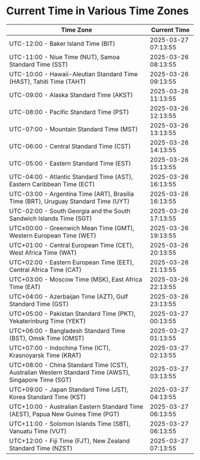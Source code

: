 # Current Time in Various Time Zones

| Time Zone | Current Time |
|-----------|--------------|
| UTC-12:00 - Baker Island Time (BIT) | 2025-03-27 07:13:55 |
| UTC-11:00 - Niue Time (NUT), Samoa Standard Time (SST) | 2025-03-26 08:13:55 |
| UTC-10:00 - Hawaii-Aleutian Standard Time (HAST), Tahiti Time (TAHT) | 2025-03-26 09:13:55 |
| UTC-09:00 - Alaska Standard Time (AKST) | 2025-03-26 11:13:55 |
| UTC-08:00 - Pacific Standard Time (PST) | 2025-03-26 12:13:55 |
| UTC-07:00 - Mountain Standard Time (MST) | 2025-03-26 13:13:55 |
| UTC-06:00 - Central Standard Time (CST) | 2025-03-26 14:13:55 |
| UTC-05:00 - Eastern Standard Time (EST) | 2025-03-26 15:13:55 |
| UTC-04:00 - Atlantic Standard Time (AST), Eastern Caribbean Time (ECT) | 2025-03-26 16:13:55 |
| UTC-03:00 - Argentina Time (ART), Brasília Time (BRT), Uruguay Standard Time (UYT) | 2025-03-26 16:13:55 |
| UTC-02:00 - South Georgia and the South Sandwich Islands Time (SGT) | 2025-03-26 17:13:55 |
| UTC±00:00 - Greenwich Mean Time (GMT), Western European Time (WET) | 2025-03-26 19:13:55 |
| UTC+01:00 - Central European Time (CET), West Africa Time (WAT) | 2025-03-26 20:13:55 |
| UTC+02:00 - Eastern European Time (EET), Central Africa Time (CAT) | 2025-03-26 21:13:55 |
| UTC+03:00 - Moscow Time (MSK), East Africa Time (EAT) | 2025-03-26 22:13:55 |
| UTC+04:00 - Azerbaijan Time (AZT), Gulf Standard Time (GST) | 2025-03-26 23:13:55 |
| UTC+05:00 - Pakistan Standard Time (PKT), Yekaterinburg Time (YEKT) | 2025-03-27 00:13:55 |
| UTC+06:00 - Bangladesh Standard Time (BST), Omsk Time (OMST) | 2025-03-27 01:13:55 |
| UTC+07:00 - Indochina Time (ICT), Krasnoyarsk Time (KRAT) | 2025-03-27 02:13:55 |
| UTC+08:00 - China Standard Time (CST), Australian Western Standard Time (AWST), Singapore Time (SGT) | 2025-03-27 03:13:55 |
| UTC+09:00 - Japan Standard Time (JST), Korea Standard Time (KST) | 2025-03-27 04:13:55 |
| UTC+10:00 - Australian Eastern Standard Time (AEST), Papua New Guinea Time (PGT) | 2025-03-27 06:13:55 |
| UTC+11:00 - Solomon Islands Time (SBT), Vanuatu Time (VUT) | 2025-03-27 06:13:55 |
| UTC+12:00 - Fiji Time (FJT), New Zealand Standard Time (NZST) | 2025-03-27 07:13:55 |
